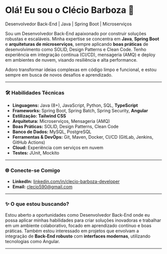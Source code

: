 # Olá! Eu sou o Clécio Barboza 👋

Desenvolvedor Back-End | Java | Spring Boot | Microserviços

Sou um Desenvolvedor Back-End apaixonado por construir soluções robustas e escaláveis. Minha expertise se concentra em **Java**, **Spring Boot** e **arquiteturas de microserviços**, sempre aplicando **boas práticas** de desenvolvimento como SOLID, Design Patterns e Clean Code. Tenho experiência em integração contínua (CI/CD), mensageria (AMQ) e deploy em ambientes de nuvem, visando resiliência e alta performance.

Adoro transformar ideias complexas em código limpo e funcional, e estou sempre em busca de novos desafios e aprendizado.

---

### 🛠️ Habilidades Técnicas

* **Linguagens:** Java (8+), JavaScript, Python, SQL, **TypeScript**
* **Frameworks:** Spring Boot, Spring Batch, Spring Security, **Angular**
* **Estilização:** **Tailwind CSS**
* **Arquitetura:** Microserviços, Mensageria (AMQ)
* **Boas Práticas:** SOLID, Design Patterns, Clean Code
* **Banco de Dados:** MySQL, PostgreSQL
* **Ferramentas & DevOps:** Git, Maven, Docker, CI/CD (GitLab, Jenkins, GitHub Actions)
* **Cloud:** Experiência com serviços em nuvem
* **Testes:** JUnit, Mockito

---



### 🌐 Conecte-se Comigo

* **LinkedIn:** [linkedin.com/in/clecio-barboza-developer](https://linkedin.com/in/clecio-barboza-developer)
* **Email:** clecio590@gmail.com

---

### ✨ O que estou buscando?

Estou aberto a oportunidades como Desenvolvedor Back-End onde eu possa aplicar minhas habilidades para criar soluções inovadoras e trabalhar em um ambiente colaborativo, focado em aprendizado contínuo e boas práticas. Também estou interessado em projetos que envolvam a integração de **Back-End robusto** com **interfaces modernas**, utilizando tecnologias como Angular.

---
